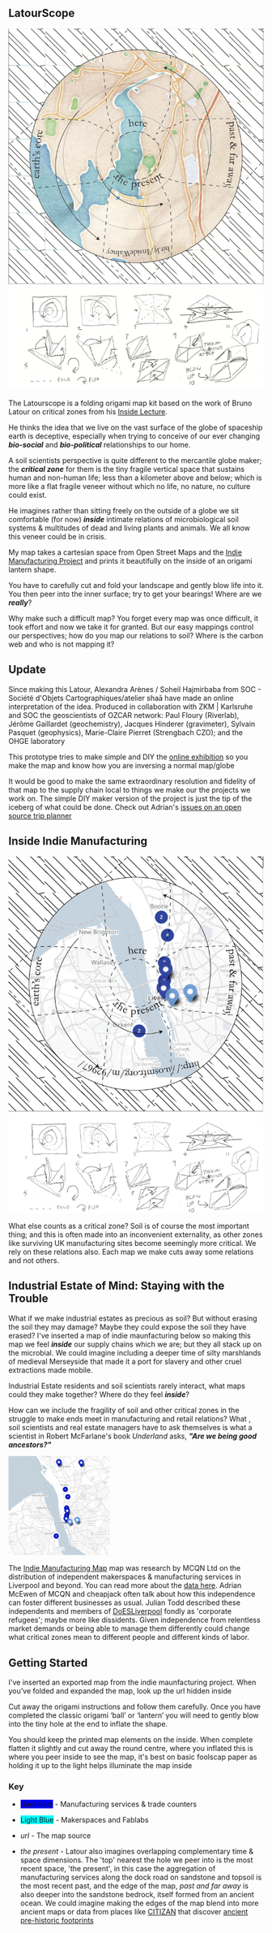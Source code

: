 
## LatourScope

<img src="https://github.com/cheapjack/LatourScope/blob/master/images/LandingOnLancaster.png" width="600">

The Latourscope is a folding origami map kit based on the work of Bruno Latour on critical zones from his [Inside Lecture](https://www.youtube.com/watch?v=gzPROcd1MuE).

He thinks the idea that we live on the vast surface of the globe of spaceship earth is deceptive, especially when trying to conceive of our ever changing ***bio-social*** and ***bio-political*** relationships to our home.

A soil scientists perspective is quite different to the mercantile globe maker; the ***critical zone*** for them is the tiny fragile vertical space that sustains human and non-human life; less than a kilometer above and below; which is more like a flat fragile veneer without which no life, no nature, no culture could exist.  

He imagines rather than sitting freely on the outside of a globe we sit comfortable (for now) ***inside*** intimate relations of microbiological soil systems & multitudes of dead and living plants and animals. We all know this veneer could be in crisis.

My map takes a cartesian space from Open Street Maps and the [Indie Manufacturing Project](http://indie.mcqn.com) and prints it beautifully on the inside of an origami lantern shape.

You have to carefully cut and fold your landscape and gently blow life into it. You then peer into the inner surface; try to get your bearings! Where are we ***really***?

Why make such a difficult map? You forget every map was once difficult, it took effort and now we take it for granted. But our easy mappings control our perspectives; how do you map our relations to soil? Where is the carbon web and who is not mapping it?

## Update

Since making this Latour, Alexandra Arènes / Soheil Hajmirbaba from SOC - Société d'Objets Cartographiques/atelier shaā have made an online interpretation of the idea. Produced in collaboration with ZKM | Karlsruhe and SOC the geoscientists of OZCAR network: Paul Floury (Riverlab), Jérôme Gaillardet (geochemistry), Jacques Hinderer (gravimeter), Sylvain Pasquet (geophysics), Marie-Claire Pierret (Strengbach CZO); and the OHGE laboratory

This prototype tries to make simple and DIY the [online exhibition](https://critical-zones.zkm.de/#!/detail:critical-zone-observatory-space) so you make the map and know how you are inversing a normal map/globe

It would be good to make the same extraordinary resolution and fidelity of that map to the supply chain local to things we make our the projects we work on. The simple DIY maker version of the project is just the tip of the iceberg of what could be done. Check out Adrian's [issues on an open source trip planner](https://github.com/Liverpool-UK/somebody-should/issues/35)

## Inside Indie Manufacturing

<img src="https://github.com/cheapjack/LatourScope/blob/master/images/LandingOnDoESMap.png" width="600">


What else counts as a critical zone? Soil is of course the most important thing; and this is often made into an inconvenient externality, as other zones like surviving UK manufacturing sites become seemingly more critical. We rely on these relations also. Each map we make cuts away some relations and not others.

## Industrial Estate of Mind: Staying with the Trouble

What if we make industrial estates as precious as soil? But without erasing the soil they may damage? Maybe they could expose the soil they have erased? I've inserted a map of indie maunfacturing below so making this map we feel ***inside*** our supply chains which we are; but they all stack up on the microbial. We could imagine including a deeper time of silty marshlands of medieval Merseyside that made it a port for slavery and other cruel extractions made mobile.

Industrial Estate residents and soil scientists rarely interact, what maps could they make together? Where do they feel ***inside***?

How can we include the fragility of soil and other critical zones in the struggle to make ends meet in manufacturing and retail relations? What , soil scientists and real estate managers have to ask themselves is what a scientist in Robert McFarlane's book *Underland* asks, ***"Are we being good ancestors?"***

<img src="images/indiemanufacturemerseymap.png" width="200">

The [Indie Manufacturing Map](https://indie.mcqn.com/map/) map was research by MCQN Ltd on the distribution of independent makerspaces & manufacturing services in Liverpool and beyond. You can read more about the [data here](https://indie.mcqn.com/blog/2016/04/14/contributing-indie-manufacturing-data-to-open-street-map.html). Adrian McEwen of MCQN and cheapjack often talk about how this independence can foster different businesses as usual. Julian Todd described these independents and members of [DoESLiverpool](http://doesliverpool.com) fondly as 'corporate refugees'; maybe more like dissidents. Given independence from relentless market demands or being able to manage them differently could change what critical zones mean to different people and different kinds of labor.

## Getting Started

I've inserted an exported map from the indie maunfacturing project. When you’ve folded and expanded the map, look up the url hidden inside 

Cut away the origami instructions and follow them carefully. Once you have completed the classic origami ‘ball’ or ‘lantern’ you will need to gently blow into the tiny hole at the end to inflate the shape. 

You should keep the printed map elements on the inside. When complete flatten it slightly and cut away the round centre, where you inflated this is where you peer inside to see the map, it's best on basic foolscap paper as holding it up to the light helps illuminate the map inside

### Key

 * <span style="background-color: blue">Dark Blue</span> - Manufacturing services & trade counters

 * <span style="background-color: cyan">Light Blue</span> - Makerspaces and Fablabs

 * *url* - The map source

 * *the present* - Latour also imagines overlapping complementary time & space dimensions. The 'top' nearest the hole we peer into is the most recent space, 'the present', in this case the aggregation of manufacturing services along the dock road on sandstone and topsoil is the most recent past, and the edge of the map, *past and far away* is also deeper into the sandstone bedrock, itself formed from an ancient ocean. We could imagine making the edges of the map blend into more ancient maps or data from places like [CITIZAN](https://citizan.org.uk/interactive-coastal-map/#zoom=1&lat=7000000.42789&lon=-449143.99347&layers=B00000FT) that discover [ancient pre-historic footprints](https://citizan.org.uk/blog/2016/Jan/28/prehistoric-footprints-first-lifeboat-station/)
